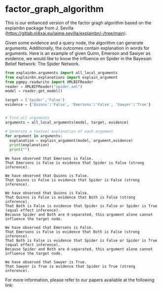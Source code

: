# factor_graph_algorithm
This is our enhanced version of the factor gragh algorithm based on the explainbn package from J. Sevilla (https://gitlab.nl4xai.eu/jaime.sevilla/explainbn/-/tree/main).

Given some evidence and a query node, the algorithm can generate arguments. Additionally, the outcomes contain explanation in words for arguments. Here is an example of given Quinn, Emerson and Sawyer as evidence, we would like to know the influence on Spider in the Bayesian Belief Network: The Spider Network.

```python
from explainbn.arguments import all_local_arguments
from explainbn.explanations import explain_argument
from pgmpy.readwrite import XMLBIFReader
reader = XMLBIFReader("spider.xml")
model = reader.get_model()

target = ('Spider','False')
evidence = {'Quinns':'False', 'Emersons':'False', 'Sawyer':'True'}


# Find all arguments
arguments = all_local_arguments(model, target, evidence)

# Generate a textual explanation of each argument
for argument in arguments:
  explanation = explain_argument(model, argument,evidence)
  print(explanation)
  print("")
```

```
We have observed that Emersons is False.
That Emersons is False is evidence that Spider is False (strong inference).

We have observed that Quinns is False.
That Quinns is False is evidence that Spider is False (strong inference).

We have observed that Quinns is False.
That Quinns is False is evidence that Both is False (strong inference).
That Both is False is evidence that Spider is False or Spider is True (equal effect inference).
Because Spider and Both are d-separated, this argument alone cannot influence the target node.

We have observed that Emersons is False.
That Emersons is False is evidence that Both is False (strong inference).
That Both is False is evidence that Spider is False or Spider is True (equal effect inference).
Because Spider and Both are d-separated, this argument alone cannot influence the target node.

We have observed that Sawyer is True.
That Sawyer is True is evidence that Spider is True (strong inference).
```

For more information, please refer to our papers available at the following link:
